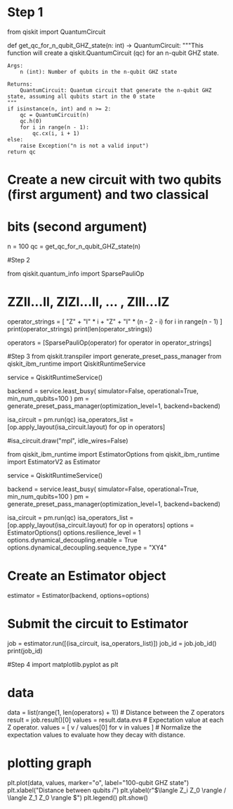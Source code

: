 # Step 1
from qiskit import QuantumCircuit
 
def get_qc_for_n_qubit_GHZ_state(n: int) -> QuantumCircuit:
    """This function will create a qiskit.QuantumCircuit (qc) for an n-qubit GHZ state.
 
    Args:
        n (int): Number of qubits in the n-qubit GHZ state
 
    Returns:
        QuantumCircuit: Quantum circuit that generate the n-qubit GHZ state, assuming all qubits start in the 0 state
    """
    if isinstance(n, int) and n >= 2:
        qc = QuantumCircuit(n)
        qc.h(0)
        for i in range(n - 1):
            qc.cx(i, i + 1)
    else:
        raise Exception("n is not a valid input")
    return qc
 
 
# Create a new circuit with two qubits (first argument) and two classical
# bits (second argument)
n = 100
qc = get_qc_for_n_qubit_GHZ_state(n)


#Step 2

from qiskit.quantum_info import SparsePauliOp
 
# ZZII...II, ZIZI...II, ... , ZIII...IZ
operator_strings = [
    "Z" + "I" * i + "Z" + "I" * (n - 2 - i) for i in range(n - 1)
]
print(operator_strings)
print(len(operator_strings))
 
operators = [SparsePauliOp(operator) for operator in operator_strings]

#Step 3
from qiskit.transpiler import generate_preset_pass_manager
from qiskit_ibm_runtime import QiskitRuntimeService
 
service = QiskitRuntimeService()
 
backend = service.least_busy(
    simulator=False, operational=True, min_num_qubits=100
)
pm = generate_preset_pass_manager(optimization_level=1, backend=backend)
 
isa_circuit = pm.run(qc)
isa_operators_list = [op.apply_layout(isa_circuit.layout) for op in operators]
 
#isa_circuit.draw("mpl", idle_wires=False)

from qiskit_ibm_runtime import EstimatorOptions
from qiskit_ibm_runtime import EstimatorV2 as Estimator

service = QiskitRuntimeService()
 
backend = service.least_busy(
    simulator=False, operational=True, min_num_qubits=100
)
pm = generate_preset_pass_manager(optimization_level=1, backend=backend)
 
isa_circuit = pm.run(qc)
isa_operators_list = [op.apply_layout(isa_circuit.layout) for op in operators]
options = EstimatorOptions()
options.resilience_level = 1
options.dynamical_decoupling.enable = True
options.dynamical_decoupling.sequence_type = "XY4"
 
# Create an Estimator object
estimator = Estimator(backend, options=options)

# Submit the circuit to Estimator
job = estimator.run([(isa_circuit, isa_operators_list)])
job_id = job.job_id()
print(job_id)

#Step 4
import matplotlib.pyplot as plt
# data
data = list(range(1, len(operators) + 1))  # Distance between the Z operators
result = job.result()[0]
values = result.data.evs  # Expectation value at each Z operator.
values = [
    v / values[0] for v in values
]  # Normalize the expectation values to evaluate how they decay with distance.
 
# plotting graph
plt.plot(data, values, marker="o", label="100-qubit GHZ state")
plt.xlabel("Distance between qubits $i$")
plt.ylabel(r"$\langle Z_i Z_0 \rangle / \langle Z_1 Z_0 \rangle $")
plt.legend()
plt.show()
